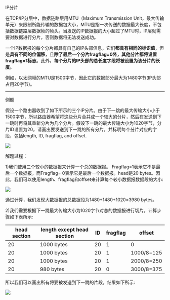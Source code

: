 IP分片

在TCP/IP分层中，数据链路层用MTU（Maximum Transmission Unit，最大传输单元）来限制所能传输的数据包大小，MTU是指一次传送的数据最大长度，不包括数据链路层数据帧的帧头。当发送的IP数据报的大小超过了MTU时，IP层就需要对数据进行分片，否则数据将无法发送成功。

一个IP数据报的每个分片都具有自己的IP头部信息，它们**都具有相同的标识值**，但是**具有不同的位偏移**，且**除了最后一个分片fragflag=0外，其他分片都将设置fragflag=1标志**。此外，**每个分片的IP头部的总长度字段将被设置为该分片的长度**。

例如，以太网帧的MTU是1500字节，因此它的数据部分最大为1480字节(IP头部占用20字节)。

***

例题

假设一个路由器收到了如下所示的三个IP分片。由于下一跳的最大传输大小小于1500字节，所以路由器希望将这些分片合并成一个较大的分片，然后在发送到下一跳时再将其重新分片为几个分片。假设下一跳的最大传输大小为1020字节，分片ID设置为20，请画出要发送到下一跳的所有分片，并标明每个分片对应的字段，包括length, ID, fragflag, and offset. 

![](https://tva1.sinaimg.cn/large/008eGmZEly1gmt1ffcsfsj309o06tjs0.jpg)

解题过程：

1)我们使用三个较小的数据报来计算一个总的数据报。
Fragflag=1表示它不是最后一个数据报，而Fragflag= 0表示它是最后一个数据报。head是20 bytes。因此，我们可以使用length、fragflag和offset来计算每个较小数据报数据段的大小:

![](https://tva1.sinaimg.cn/large/008eGmZEly1gmt1fv9h6rj30lp08yzlp.jpg)

通过计算，我们发现大数据报的总数据段为1480+1480+1020=3980 bytes。

2)我们需要根据下一跳最大传输大小为1020字节对总的数据报进行切片。计算步骤如下表所示:

| head section | length except head section | ID   | fragflag | offset     |
| ------------ | -------------------------- | ---- | -------- | ---------- |
| 20           | 1000 bytes                 | 20   | 1        | 0          |
| 20           | 1000 bytes                 | 20   | 1        | 1000/8=125 |
| 20           | 1000 bytes                 | 20   | 1        | 2000/8=250 |
| 20           | 980 bytes                  | 20   | 0        | 3000/8=375 |

所以我们可以画出所有将要被发送到下一跳的片段，结果如下所示:

![](https://tva1.sinaimg.cn/large/008eGmZEly1gmt1iinup8j30kf0d075u.jpg)